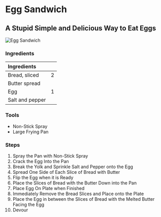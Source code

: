 # Egg Sandwich
## A Stupid Simple and Delicious Way to Eat Eggs

![Egg Sandwich](https://i.imgur.com/EO7GYmLl.jpg "Egg Sandwich")

### Ingredients 
|Ingredients | |
|:-----------|:-----------|
| Bread, sliced | 2 |
| Butter spread |
| Egg| 1 |
| Salt and pepper |

### Tools
- Non-Stick Spray
- Large Frying Pan

### Steps

1. Spray the Pan with Non-Stick Spray
2. Crack the Egg Into the Pan
3. Break the Yolk and Sprinkle Salt and Pepper onto the Egg
4. Spread One Side of Each Slice of Bread with Butter
5. Flip the Egg when it is Ready
6. Place the Slices of Bread with the Butter Down into the Pan
7. Place Egg On Plate when Finished
8. Immediately Remove the Bread Slices and Place onto the Plate
9. Place the Egg in between the Slices of Bread with the Melted Butter Facing the Egg
10. Devour
